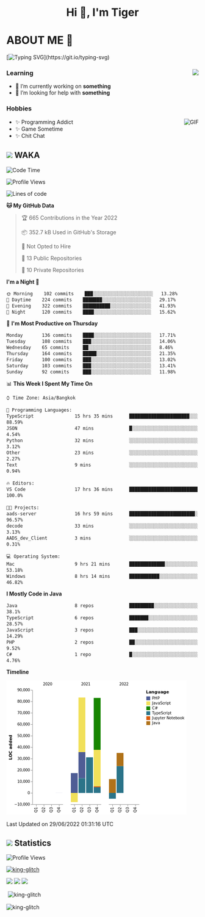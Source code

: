 <h1 align="center">Hi 👋, I'm Tiger</h1>




# ABOUT ME 💬

[![Typing SVG](https://readme-typing-svg.herokuapp.com?color=22F771&vCenter=true&lines=A+perssionate+developer+from+nowhere.)](https://git.io/typing-svg)

<div>
 <img align="right" src="https://spotify-github-profile.vercel.app/api/view?uid=12129734423&cover_image=false&theme=default&bar_color=22d016&bar_color_cover=true" />
 <h3>Learning</h3>
 
 <ul>
  <li>🔭 I’m currently working on <b>something</b></li>
  <li>🤝 I’m looking for help with <b>something</b></li>
 </ul>
 
</div>
<div>
 <h3>Hobbies</h3>
 <img align="right" height="475px"  alt="GIF" src="https://i.pinimg.com/originals/1f/b7/db/1fb7dbee557e5ed509f7517da8a84d58.gif" />
 <ul>
  <li>✨ Programming Addict</li>
  <li>✨ Game Sometime</li>
  <li>✨ Chit Chat</li>
 </ul>
 
</div>



## <img height="40" src="https://raw.githubusercontent.com/innng/innng/master/assets/kyubey.gif"/> WAKA

<!--START_SECTION:waka-->
![Code Time](http://img.shields.io/badge/Code%20Time-0%20secs-blue)

![Profile Views](http://img.shields.io/badge/Profile%20Views-81-blue)

![Lines of code](https://img.shields.io/badge/From%20Hello%20World%20I%27ve%20Written-249%20Thousand%20lines%20of%20code-blue)

**🐱 My GitHub Data** 

> 🏆 665 Contributions in the Year 2022
 > 
> 📦 352.7 kB Used in GitHub's Storage 
 > 
> 🚫 Not Opted to Hire
 > 
> 📜 13 Public Repositories 
 > 
> 🔑 10 Private Repositories  
 > 
**I'm a Night 🦉** 

```text
🌞 Morning    102 commits    ███░░░░░░░░░░░░░░░░░░░░░░   13.28% 
🌆 Daytime    224 commits    ███████░░░░░░░░░░░░░░░░░░   29.17% 
🌃 Evening    322 commits    ██████████░░░░░░░░░░░░░░░   41.93% 
🌙 Night      120 commits    ████░░░░░░░░░░░░░░░░░░░░░   15.62%

```
📅 **I'm Most Productive on Thursday** 

```text
Monday       136 commits    ████░░░░░░░░░░░░░░░░░░░░░   17.71% 
Tuesday      108 commits    ███░░░░░░░░░░░░░░░░░░░░░░   14.06% 
Wednesday    65 commits     ██░░░░░░░░░░░░░░░░░░░░░░░   8.46% 
Thursday     164 commits    █████░░░░░░░░░░░░░░░░░░░░   21.35% 
Friday       100 commits    ███░░░░░░░░░░░░░░░░░░░░░░   13.02% 
Saturday     103 commits    ███░░░░░░░░░░░░░░░░░░░░░░   13.41% 
Sunday       92 commits     ███░░░░░░░░░░░░░░░░░░░░░░   11.98%

```


📊 **This Week I Spent My Time On** 

```text
⌚︎ Time Zone: Asia/Bangkok

💬 Programming Languages: 
TypeScript               15 hrs 35 mins      ██████████████████████░░░   88.59% 
JSON                     47 mins             █░░░░░░░░░░░░░░░░░░░░░░░░   4.54% 
Python                   32 mins             ░░░░░░░░░░░░░░░░░░░░░░░░░   3.12% 
Other                    23 mins             ░░░░░░░░░░░░░░░░░░░░░░░░░   2.27% 
Text                     9 mins              ░░░░░░░░░░░░░░░░░░░░░░░░░   0.94%

🔥 Editors: 
VS Code                  17 hrs 36 mins      █████████████████████████   100.0%

🐱‍💻 Projects: 
aads-server              16 hrs 59 mins      ████████████████████████░   96.57% 
decode                   33 mins             ░░░░░░░░░░░░░░░░░░░░░░░░░   3.13% 
AADS_dev_Client          3 mins              ░░░░░░░░░░░░░░░░░░░░░░░░░   0.31%

💻 Operating System: 
Mac                      9 hrs 21 mins       █████████████░░░░░░░░░░░░   53.18% 
Windows                  8 hrs 14 mins       ███████████░░░░░░░░░░░░░░   46.82%

```

**I Mostly Code in Java** 

```text
Java                     8 repos             █████████░░░░░░░░░░░░░░░░   38.1% 
TypeScript               6 repos             ███████░░░░░░░░░░░░░░░░░░   28.57% 
JavaScript               3 repos             ███░░░░░░░░░░░░░░░░░░░░░░   14.29% 
PHP                      2 repos             ██░░░░░░░░░░░░░░░░░░░░░░░   9.52% 
C#                       1 repo              █░░░░░░░░░░░░░░░░░░░░░░░░   4.76%

```


**Timeline**

![Chart not found](https://raw.githubusercontent.com/king-glitch/king-glitch/main/charts/bar_graph.png) 


 Last Updated on 29/06/2022 01:31:16 UTC
<!--END_SECTION:waka-->
## <img height="40" src="https://raw.githubusercontent.com/innng/innng/master/assets/kyubey.gif"/> Statistics
![Profile Views](https://komarev.com/ghpvc/?username=king-glitch)  

<p align="left"> 
 <a href="https://github.com/ryo-ma/github-profile-trophy">
  <img src="https://github-profile-trophy.vercel.app/?username=king-glitch&theme=dracula" alt="king-glitch" />
 </a> </p>

![](https://github-profile-summary-cards.vercel.app/api/cards/profile-details?username=king-glitch&theme=dracula)
![](https://github-profile-summary-cards.vercel.app/api/cards/stats?username=king-glitch&theme=dracula) 
![](https://github-profile-summary-cards.vercel.app/api/cards/productive-time?username=king-glitch&theme=dracula)


<p>&nbsp;<img align="center" src="https://github-readme-stats.vercel.app/api?username=king-glitch&theme=dracula" alt="king-glitch" /></p>

<p><img align="center" src="https://github-readme-streak-stats.herokuapp.com/?user=king-glitch&theme=dracula" alt="king-glitch" /></p>
